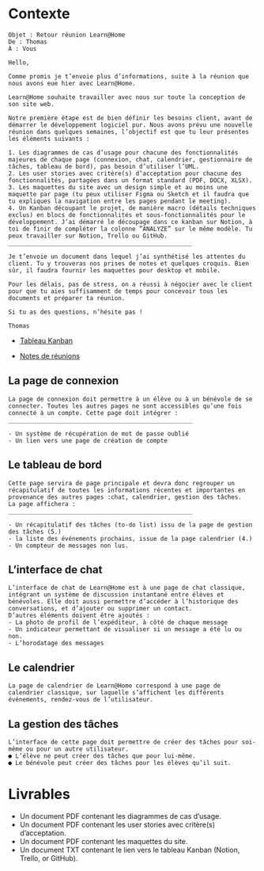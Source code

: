 # Contexte
```
Objet : Retour réunion Learn@Home
De : Thomas
À : Vous

Hello, 

Comme promis je t’envoie plus d’informations, suite à la réunion que nous avons eue hier avec Learn@Home. 

Learn@Home souhaite travailler avec nous sur toute la conception de son site web. 

Notre première étape est de bien définir les besoins client, avant de démarrer le développement logiciel pur. Nous avons prévu une nouvelle réunion dans quelques semaines, l’objectif est que tu leur présentes les éléments suivants : 

1. Les diagrammes de cas d’usage pour chacune des fonctionnalités majeures de chaque page (connexion, chat, calendrier, gestionnaire de tâches, tableau de bord), pas besoin d’utiliser l’UML.
2. Les user stories avec critère(s) d’acceptation pour chacune des fonctionnalités, partagées dans un format standard (PDF, DOCX, XLSX).
3. Les maquettes du site avec un design simple et au moins une maquette par page (tu peux utiliser Figma ou Sketch et il faudra que tu expliques la navigation entre les pages pendant le meeting).
4. Un Kanban découpant le projet, de manière macro (détails techniques exclus) en blocs de fonctionnalités et sous-fonctionnalités pour le développement. J’ai démarré le découpage dans ce kanban sur Notion, à toi de finir de compléter la colonne ”ANALYZE” sur le même modèle. Tu peux travailler sur Notion, Trello ou GitHub.
____________________________________________________

Je t’envoie un document dans lequel j’ai synthétisé les attentes du client. Tu y trouveras nos prises de notes et quelques croquis. Bien sûr, il faudra fournir les maquettes pour desktop et mobile.

Pour les délais, pas de stress, on a réussi à négocier avec le client pour que tu aies suffisamment de temps pour concevoir tous les documents et préparer ta réunion.

Si tu as des questions, n’hésite pas !

Thomas 
```
- [Tableau Kanban](https://www.notion.so/Dev4U-projet-Learn-Home-972828849f7947289c23756d323a6335)

- [Notes de réunions](https://s3-eu-west-1.amazonaws.com/course.oc-static.com/projects/Front-End+V2/P8+-+Gestion+de+projet/Notes+-+Re%CC%81union+Learn%40Home.pdf)



## La page de connexion
```
La page de connexion doit permettre à un élève ou à un bénévole de se
connecter. Toutes les autres pages ne sont accessibles qu’une fois connecté à un compte. Cette page doit intégrer :
____________________________________________________

- Un système de récupération de mot de passe oublié
- Un lien vers une page de création de compte
```

## Le tableau de bord
```
Cette page servira de page principale et devra donc regrouper un récapitulatif de toutes les informations récentes et importantes en provenance des autres pages :chat, calendrier, gestion des tâches. 
La page affichera :
____________________________________________________

- Un récapitulatif des tâches (to-do list) issu de la page de gestion des tâches (5.)
- la liste des événements prochains, issue de la page calendrier (4.)
- Un compteur de messages non lus.
```

## L’interface de chat
```
L’interface de chat de Learn@Home est à une page de chat classique, intégrant un système de discussion instantané entre élèves et bénévoles. Elle doit aussi permettre d’accéder à l’historique des conversations, et d’ajouter ou supprimer un contact.
D’autres éléments doivent être ajoutés :
- La photo de profil de l’expéditeur, à côté de chaque message
- Un indicateur permettant de visualiser si un message a été lu ou non.
- L’horodatage des messages
```


## Le calendrier
```
La page de calendrier de Learn@Home correspond à une page de calendrier classique, sur laquelle s’affichent les différents événements, rendez-vous de l’utilisateur.
```


## La gestion des tâches

```
L’interface de cette page doit permettre de créer des tâches pour soi-même ou pour un autre utilisateur.
● L’élève ne peut créer des tâches que pour lui-même.
● Le bénévole peut créer des tâches pour les élèves qu’il suit.
```

# Livrables 

- Un document PDF contenant les diagrammes de cas d’usage.
- Un document PDF contenant les user stories avec critère(s) d’acceptation.
- Un document PDF contenant les maquettes du site.
- Un document TXT contenant le lien vers le tableau Kanban (Notion, Trello, or GitHub).